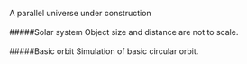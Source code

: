 A parallel universe under construction
<br>
<br>
#####Solar system
Object size and distance are not to scale.
<br>
<br>
#####Basic orbit
Simulation of basic circular orbit.

